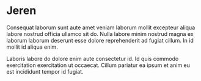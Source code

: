 # Jeren

Consequat laborum sunt aute amet veniam laborum mollit excepteur aliqua labore nostrud officia ullamco sit do. Nulla labore minim nostrud magna ex laborum laborum deserunt esse dolore reprehenderit ad fugiat cillum. In id mollit id aliqua enim.

Laboris labore do dolore enim aute consectetur id. Id quis commodo exercitation exercitation ut occaecat. Cillum pariatur ea ipsum et anim eu est incididunt tempor id fugiat.